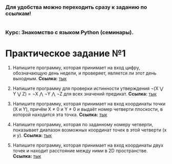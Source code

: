 ### Для удобства можно переходить сразу к заданию по ссылкам!
#
### Курс: Знакомство с языком Python (семинары). 
#
# Практическое задание №1

1. Напишите программу, которая принимает на вход цифру, обозначающую день недели, и проверяет, является ли этот день выходным. **Cсылка:** [тык](https://github.com/npokhodnya/Homework_Python/blob/main/Seminar_1/IsDayAWeekend.py)

2. Напишите программу для проверки истинности утверждения ¬(X ⋁ Y ⋁ Z) = ¬X ⋀ ¬Y ⋀ ¬Z для всех значений предикат. **Cсылка:** [тык](https://github.com/npokhodnya/Homework_Python/blob/main/Seminar_1/DeMorganFormulas.py)

3. Напишите программу, которая принимает на вход координаты точки (X и Y), причём X ≠ 0 и Y ≠ 0 и выдаёт номер четверти плоскости, в которой находится эта точка. **Cсылка:** [тык](https://github.com/npokhodnya/Homework_Python/blob/main/Seminar_1/NumberOfQuarterPlane.py)

4. Напишите программу, которая по заданному номеру четверти, показывает диапазон возможных координат точек в этой четверти (x и y). **Cсылка:** [тык](https://github.com/npokhodnya/Homework_Python/blob/main/Seminar_1/RangesForPossibleCors.py)

5. Напишите программу, которая принимает на вход координаты двух точек и находит расстояние между ними в 2D пространстве. **Cсылка:** [тык](https://github.com/npokhodnya/Homework_Python/blob/main/Seminar_1/CheckDistanceIn2D.py)
